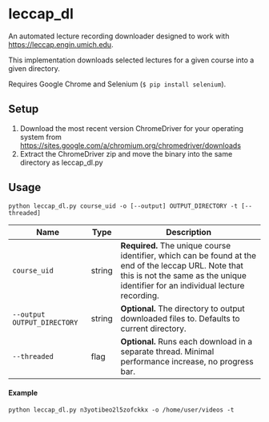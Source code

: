 # leccap_dl

An automated lecture recording downloader designed to work with https://leccap.engin.umich.edu.

This implementation downloads selected lectures for a given course into a given directory.

Requires Google Chrome and Selenium (`$ pip install selenium`).

## Setup

1. Download the most recent version ChromeDriver for your operating system from https://sites.google.com/a/chromium.org/chromedriver/downloads
2. Extract the ChromeDriver zip and move the binary into the same directory as leccap_dl.py

## Usage

`python leccap_dl.py course_uid -o [--output] OUTPUT_DIRECTORY -t [--threaded]`

**Name** | **Type** | **Description**
--- | --- | ---
`course_uid` | string | **Required.** The unique course identifier, which can be found at the end of the leccap URL. Note that this is not the same as the unique identifier for an individual lecture recording.
`--output OUTPUT_DIRECTORY` | string | **Optional.** The directory to output downloaded files to. Defaults to current directory.
`--threaded`| flag | **Optional.** Runs each download in a separate thread. Minimal performance increase, no progress bar.

#### Example

`python leccap_dl.py n3yotibeo2l5zofckkx -o /home/user/videos -t`
